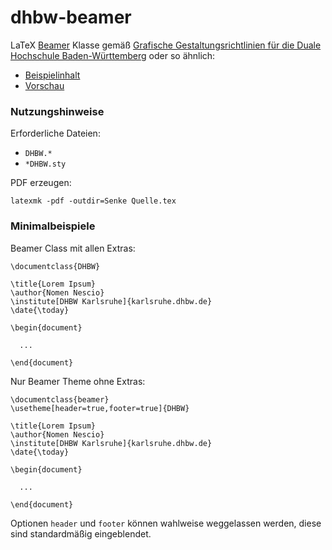 # dhbw-beamer

LaTeX [Beamer](https://ctan.org/pkg/beamer) Klasse gemäß [Grafische Gestaltungsrichtlinien für die Duale Hochschule Baden-Württemberg](https://www.google.com/search?q=Grafische+Gestaltungsrichtlinien+f%C3%BCr+die+Duale+Hochschule+Baden-W%C3%BCrttemberg) oder so ähnlich:

* [Beispielinhalt](Beispiele.tex)
* [Vorschau](Index.pdf)

### Nutzungshinweise

Erforderliche Dateien:

* `DHBW.*`
* `*DHBW.sty`

PDF erzeugen:

`latexmk -pdf -outdir=Senke Quelle.tex`

### Minimalbeispiele

Beamer Class mit allen Extras:

```
\documentclass{DHBW}

\title{Lorem Ipsum}
\author{Nomen Nescio}
\institute[DHBW Karlsruhe]{karlsruhe.dhbw.de}
\date{\today}

\begin{document}

  ...

\end{document}
```

Nur Beamer Theme ohne Extras:

```
\documentclass{beamer}
\usetheme[header=true,footer=true]{DHBW}

\title{Lorem Ipsum}
\author{Nomen Nescio}
\institute[DHBW Karlsruhe]{karlsruhe.dhbw.de}
\date{\today}

\begin{document}

  ...

\end{document}
```

Optionen `header` und `footer` können wahlweise weggelassen werden, diese sind standardmäßig eingeblendet.
